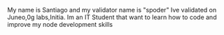 My name is Santiago and my validator name is "spoder"
Ive validated on Juneo,0g labs,Initia.
Im an IT Student that want to learn how to code and improve my node development skills
